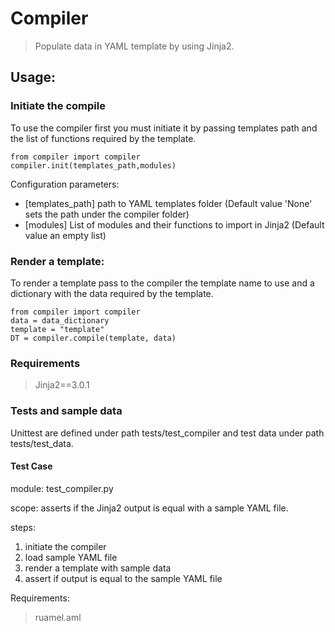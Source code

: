 # Compiler
>Populate data in YAML template by using Jinja2.


## Usage:

### Initiate the compile
To use the compiler first you must initiate it by passing templates path and the list of functions required by the template.
```
from compiler import compiler
compiler.init(templates_path,modules)
```
Configuration parameters:
- [templates_path] path to YAML templates folder (Default value 'None' sets the path under the compiler folder)
- [modules] List of modules and their functions to import in Jinja2 (Default value an empty list)

### Render a template:
To render a template pass to the compiler the template name to use and a dictionary with the data required by the template.
```
from compiler import compiler
data = data_dictionary
template = "template"
DT = compiler.compile(template, data)
```

### Requirements
>Jinja2==3.0.1

### Tests and sample data
Unittest are defined under path tests/test_compiler and test data under path tests/test_data.

#### Test Case
module: test_compiler.py

scope: asserts if the Jinja2 output is equal with a sample YAML file.

steps:
1. initiate the compiler
2. load sample YAML file
2. render a template with sample data
3. assert if output is equal to the sample YAML file

Requirements:
>ruamel.aml